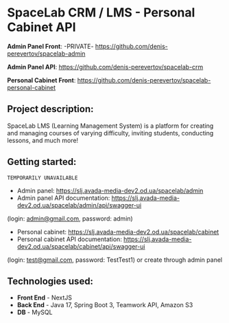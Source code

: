 # SpaceLab CRM / LMS - Personal Cabinet API

**Admin Panel Front**: -PRIVATE- https://github.com/denis-perevertov/spacelab-admin

**Admin Panel API**: https://github.com/denis-perevertov/spacelab-crm

**Personal Cabinet Front**: https://github.com/denis-perevertov/spacelab-personal-cabinet

## Project description:
SpaceLab LMS (Learning Management System) is a platform for creating and managing courses of varying difficulty, inviting students, conducting lessons, and much more!

## Getting started:
    TEMPORARILY UNAVAILABLE

- Admin panel: https://slj.avada-media-dev2.od.ua/spacelab/admin
- Admin panel API documentation: https://slj.avada-media-dev2.od.ua/spacelab/admin/api/swagger-ui

(login: admin@gmail.com, password: admin)


- Personal cabinet: https://slj.avada-media-dev2.od.ua/spacelab/cabinet
- Personal cabinet API documentation: https://slj.avada-media-dev2.od.ua/spacelab/cabinet/api/swagger-ui

(login: test@gmail.com, password: TestTest1) or create through admin panel

## Technologies used:
- **Front End** - NextJS
- **Back End** - Java 17, Spring Boot 3, Teamwork API, Amazon S3
- **DB** - MySQL

